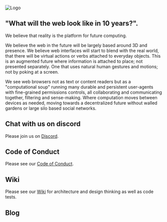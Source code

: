 ![Logo](crystal.webp)

## "What will the web look like in 10 years?".

We believe that reality is the platform for future computing.

We believe the web in the future will be largely based around 3D and presence. We believe web interfaces will start to blend with the real world, that there will be virtual actions or verbs attached to everyday objects. This is an augmented future where information is attached to place; not presented separately. One that uses natural human gestures and motions; not by poking at a screen.

We see web browsers not as text or content readers but as a "computational soup" running many durable and persistent user-agents with fine-grained permissions controls, all collaborating and communicating together, filtering and sense-making. Where computation moves between devices as needed, moving towards a decentralized future without walled gardens or large silo based social networks.

## Chat with us on discord
Please join us on [Discord](https://discord.gg/eRsBbcXjzX).

## Code of Conduct
Please see our [Code of Conduct](CODE_OF_CONDUCT.md).

## Wiki
Please see our [Wiki](https://github.com/orbitalweb/orbitalweb.github.io/wiki) for architecture and design thinking as well as code tests.

## Blog
